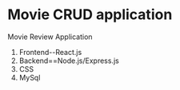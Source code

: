 # Movie CRUD application
 Movie Review Application



1. Frontend--React.js
2. Backend==Node.js/Express.js
3. CSS
4. MySql
